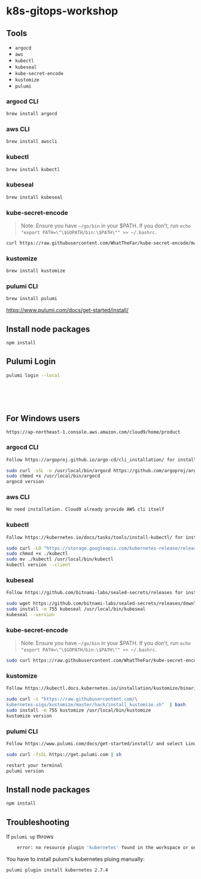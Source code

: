 # k8s-gitops-workshop

## Tools

- `argocd`
- `aws`
- `kubectl`
- `kubeseal`
- `kube-secret-encode`
- `kustomize`
- `pulumi`

### argocd CLI

```bash
brew install argocd
```

### aws CLI

```bash
brew install awscli
```

### kubectl

```bash
brew install kubectl
```

### kubeseal

```bash
brew install kubeseal
```

### kube-secret-encode

> Note: Ensure you have `~/go/bin` in your $PATH. If you don't, run `echo "export PATH=\"\$GOPATH/bin:\$PATH\"" >> ~/.bashrc`.

```bash
curl https://raw.githubusercontent.com/WhatTheFar/kube-secret-encode/master/install.sh | bash -s -- -b ~/go/bin
```

### kustomize

```bash
brew install kustomize
```

### pulumi CLI

```bash
brew install pulumi
```

<https://www.pulumi.com/docs/get-started/install/>

## Install node packages

```bash
npm install
```

## Pulumi Login

```bash
pulumi login --local
```

<br/><br/><br/>

## For Windows users

```Use AWS Cloud9 as a dev environment
https://ap-northeast-1.console.aws.amazon.com/cloud9/home/product
```

### argocd CLI

```bash
Follow https://argoproj.github.io/argo-cd/cli_installation/ for installation

sudo curl -sSL -o /usr/local/bin/argocd https://github.com/argoproj/argo-cd/releases/download/$VERSION/argocd-linux-amd64
sudo chmod +x /usr/local/bin/argocd
argocd version
```

### aws CLI

```bash
No need installation. Cloud9 already provide AWS cli itself
```

### kubectl

```bash
Follow https://kubernetes.io/docs/tasks/tools/install-kubectl/ for installation

sudo curl -LO "https://storage.googleapis.com/kubernetes-release/release/$(curl -s https://storage.googleapis.com/kubernetes-release/release/stable.txt)/bin/linux/amd64/kubectl"
sudo chmod +x ./kubectl
sudo mv ./kubectl /usr/local/bin/kubectl
kubectl version --client
```

### kubeseal

```bash
Follow https://github.com/bitnami-labs/sealed-secrets/releases for installation

sudo wget https://github.com/bitnami-labs/sealed-secrets/releases/download/v0.13.1/kubeseal-linux-amd64 -O kubeseal
sudo install -m 755 kubeseal /usr/local/bin/kubeseal
kubeseal --version
```

### kube-secret-encode

> Note: Ensure you have `~/go/bin` in your $PATH. If you don't, run `echo "export PATH=\"\$GOPATH/bin:\$PATH\"" >> ~/.bashrc`.

```bash
sudo curl https://raw.githubusercontent.com/WhatTheFar/kube-secret-encode/master/install.sh | bash -s -- -b ~/go/bin
```

### kustomize

```bash
Follow https://kubectl.docs.kubernetes.io/installation/kustomize/binaries/ for installation

sudo curl -s "https://raw.githubusercontent.com/\
kubernetes-sigs/kustomize/master/hack/install_kustomize.sh"  | bash
sudo install -m 755 kustomize /usr/local/bin/kustomize
kustomize version
```

### pulumi CLI

```bash
Follow https://www.pulumi.com/docs/get-started/install/ and select Linux tab for installation

sudo curl -fsSL https://get.pulumi.com | sh

restart your terminal
pulumi version
```

## Install node packages

```bash
npm install
```

## Troubleshooting

If `pulumi up` throws

```bash
    error: no resource plugin 'kubernetes' found in the workspace or on your $PATH
```

You have to install pulumi's kubernetes pluing manually:

```bash
pulumi plugin install kubernetes 2.7.4
```
